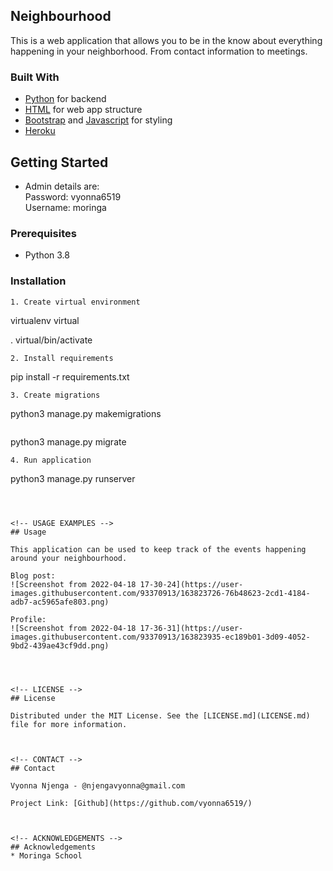 <!-- ABOUT THE PROJECT -->
## Neighbourhood

 This is a web application that allows you to be in the know about everything happening in your neighborhood. From contact information  to meetings.

### Built With

* [Python](https://www.python.org/) for backend
* [HTML](https://html.com/) for web app structure
* [Bootstrap](https://getbootstrap.com/) and [Javascript](https://www.javascript.com/) for styling
* [Heroku](https://heroku.com)



<!-- GETTING STARTED -->
## Getting Started

*  Admin details are:<br>
Password: vyonna6519 <br>
Username: moringa

### Prerequisites

* Python 3.8

### Installation

   ```
1. Create virtual environment
   ```
   virtualenv virtual

   . virtual/bin/activate
   ```
2. Install requirements
   ```
   pip install -r requirements.txt
   ```
3. Create migrations
   ```
   python3 manage.py makemigrations
   ```
   ```
   python3 manage.py migrate
   ```
4. Run application
   ```
   python3 manage.py runserver
   ```



<!-- USAGE EXAMPLES -->
## Usage

This application can be used to keep track of the events happening around your neighbourhood.

Blog post:
![Screenshot from 2022-04-18 17-30-24](https://user-images.githubusercontent.com/93370913/163823726-76b48623-2cd1-4184-adb7-ac5965afe803.png)

Profile:
![Screenshot from 2022-04-18 17-36-31](https://user-images.githubusercontent.com/93370913/163823935-ec189b01-3d09-4052-9bd2-439ae43cf9dd.png)




<!-- LICENSE -->
## License

Distributed under the MIT License. See the [LICENSE.md](LICENSE.md) file for more information.



<!-- CONTACT -->
## Contact

Vyonna Njenga - @njengavyonna@gmail.com

Project Link: [Github](https://github.com/vyonna6519/)



<!-- ACKNOWLEDGEMENTS -->
## Acknowledgements
* Moringa School
